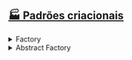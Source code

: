 ## [🏭 Padrões criacionais](https://github.com/AdrianeRibeiro/DesignPatternsRuby/blob/main/criacionais/)

<details>
<summary>Factory</summary>
  <br>

  - Usado para criar objetos de forma flexível e desacoplada.

  - Ajuda a promover o princípio do **Open/Closed** - o código deve estar aberto para extensão, mas fechado para modificação. 

  - É útil em situações em que você não sabe exatamente qual classe de objeto deve ser instanciada até o tempo de execução.

  - A ideia central do padrão Factory é definir uma interface (ou classe abstrata) que declara um método para a criação de objetos. 
    - As classes concretas que implementam essa interface fornecem a implementação real desse método, criando instâncias de objetos específicos. Isso permite que o cliente (código que deseja criar objetos) use a interface para criar objetos sem precisar se preocupar com os detalhes de como os objetos são criados.
</details>

<details>
<summary>Abstract Factory</summary>
  <br>
    - Também conhecido como fábrica abstrata, é um padrão de criação. Ele fornece uma interface para criar famílias de objetos relacionados. 

    - Resumindo, o Abstract Factory envolve:
  
      - Abstração da fábrica: define uma interface abstrata (geralmente uma classe ou conjunto de métodos) que declara a criação de objetos relacionados, como famílias de produtos.

      - Fábricas concretas: fornecem a implementação real para criar objetos dentro de uma família.

      - Famílias de produtos: São conjuntos de objetos relacionados

    - É usado quando você precisa criar objetos que compartilham uma interface comum, mas pertencem a famílias diferentes, e você deseja garantir que essas famílias de objetos sejam consistentes e intercambiáveis. Isso promove um código mais flexível, de fácil manutenção e menos propenso a erros.
</details>

